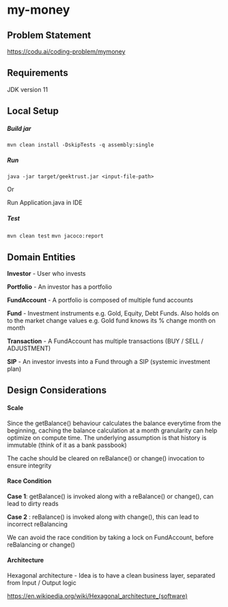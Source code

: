 # my-money

## Problem Statement

https://codu.ai/coding-problem/mymoney

## Requirements
JDK version 11

## Local Setup
##### Build jar

`mvn clean install -DskipTests -q assembly:single`

##### Run

`java -jar target/geektrust.jar <input-file-path>`

Or

Run Application.java in IDE

##### Test

`mvn clean test`
`mvn jacoco:report `

## Domain Entities

**Investor** - User who invests

**Portfolio** - An investor has a portfolio

**FundAccount** - A portfolio is composed of multiple fund accounts

**Fund** - Investment instruments e.g. Gold, Equity, Debt Funds. Also holds on to the market change values e.g. Gold fund knows its % change month on month

**Transaction** - A FundAccount has multiple transactions (BUY / SELL / ADJUSTMENT)

**SIP** - An investor invests into a Fund through a SIP (systemic investment plan)


## Design Considerations

#### Scale

Since the getBalance() behaviour calculates the balance everytime from the beginning, caching the balance calculation at a month granularity can help optimize on compute time. The underlying assumption is that history is immutable (think of it as a bank passbook)

The cache should be cleared on reBalance() or change() invocation to ensure integrity

#### Race Condition

**Case 1**: getBalance() is invoked along with a reBalance() or change(), can lead to dirty reads

**Case 2** : reBalance() is invoked along with change(), this can lead to incorrect reBalancing

We can avoid the race condition by taking a lock on FundAccount, before reBalancing or change()

#### Architecture

Hexagonal architecture - Idea is to have a clean business layer, separated from Input / Output logic

https://en.wikipedia.org/wiki/Hexagonal_architecture_(software)
